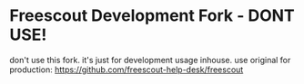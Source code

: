 # Freescout Development Fork - DONT USE!

don't use this fork. it's just for development usage inhouse.
use original for production: https://github.com/freescout-help-desk/freescout
